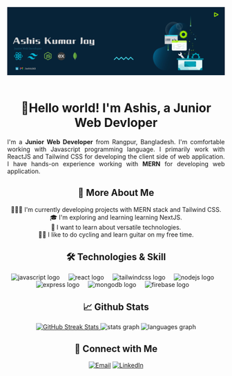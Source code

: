 <div align="center">
  <img src="/banner.jpg"  />
</div>

<br clear="both">

<h1 align="center">🙋Hello world! I'm Ashis, a Junior Web Devloper</h1><p align="justify">I'm a <b>Junior Web Developer</b> from Rangpur, Bangladesh. I'm comfortable working with Javascript programming language. I primarily work with ReactJS and Tailwind CSS for developing the client side of web application. I have hands-on experience working with <b>MERN</b> for developing web application.</p>

<h2 align="center">🚀 More About Me</h2>
<p align="center">
    👨🏻‍💻 I'm currently developing projects with MERN stack and Tailwind CSS.
    <br>
    🎓 I'm exploring and learning learning NextJS.
    <br>
    🎯 I want to learn about versatile technologies.
    <br>
    🚴🎸 I like to do cycling and learn guitar on my free time.
</p>

<h2 align="center">🛠️ Technologies & Skill</h2>
<div align="center">
  <img src="https://skillicons.dev/icons?i=js" height="40" alt="javascript logo"  />
  <img width="12" />
  <img src="https://skillicons.dev/icons?i=react" height="40" alt="react logo"  />
  <img width="12" />
  <img src="https://skillicons.dev/icons?i=tailwind" height="40" alt="tailwindcss logo"  />
  <img width="12" />
  <img src="https://skillicons.dev/icons?i=nodejs" height="40" alt="nodejs logo"  />
  <img width="12" />
  <img src="https://skillicons.dev/icons?i=express" height="40" alt="express logo"  />
  <img width="12" />
  <img src="https://skillicons.dev/icons?i=mongodb" height="40" alt="mongodb logo"  />
  <img width="12" />
  <img src="https://skillicons.dev/icons?i=firebase" height="40" alt="firebase logo"  />
  <img width="12" />
</div>

<h2 align="center">📈 Github Stats</h2>
<div align="center">
<a href="https://git.io/streak-stats">
  <img src="https://nirzak-streak-stats.vercel.app?user=ashis263&theme=shadow-blue" alt="GitHub Streak Stats">
</a>
  <img src="https://github-readme-stats.vercel.app/api?username=ashis263&hide_title=false&hide_rank=false&show_icons=true&include_all_commits=true&count_private=true&disable_animations=false&theme=shadow-blue&bg_color=FFFFFF00&locale=en&hide_border=false&order=1" height="150" alt="stats graph"  />
  <img src="https://github-readme-stats.vercel.app/api/top-langs?username=ashis263&locale=en&hide_title=false&layout=compact&card_width=320&langs_count=5&theme=shadow-blue&bg_color=FFFFFF00&hide_border=false&order=2" height="150" alt="languages graph"  />
</div>

<h2 align="center">🤝 Connect with Me</h2>
<div align="center">
    <a href="mailto:ashis263@gamil.com"><img src="https://img.icons8.com/?size=100&id=qyRpAggnV0zH&format=png&color=000000" alt="Email" width="25" height="29"></a>
  <a href="https://www.linkedin.com/in/ashis263/"><img src="https://img.icons8.com/color/48/000000/linkedin.png" alt="LinkedIn" width="30" height="30"></a>
</div>



<br clear="both">
